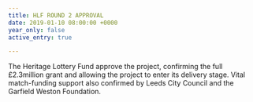 ```yaml
---
title: HLF ROUND 2 APPROVAL
date: 2019-01-10 08:00:00 +0000
year_only: false
active_entry: true

---
```

The Heritage Lottery Fund approve the project, confirming the full £2.3million grant and allowing the project to enter its delivery stage. Vital match-funding support also confirmed by Leeds City Council and the Garfield Weston Foundation.